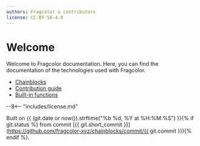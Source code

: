 ```yaml
---
authors: Fragcolor & contributors
license: CC-BY-SA-4.0
---
```


# Welcome

Welcome to Fragcolor documentation. Here, you can find the documentation of the technologies used with Fragcolor.

- [Chainblocks](./blocks/)
- [Contribution guide](./contribute/)
- [Built-in functions](./functions/)

--8<-- "includes/license.md"

Built on {{ (git.date or now()).strftime("%b %d, %Y at %H:%M:%S") }}{% if git.status %} from commit [{{ git.short_commit }}](https://github.com/fragcolor-xyz/chainblocks/commit/{{ git.commit }}){% endif %}.
